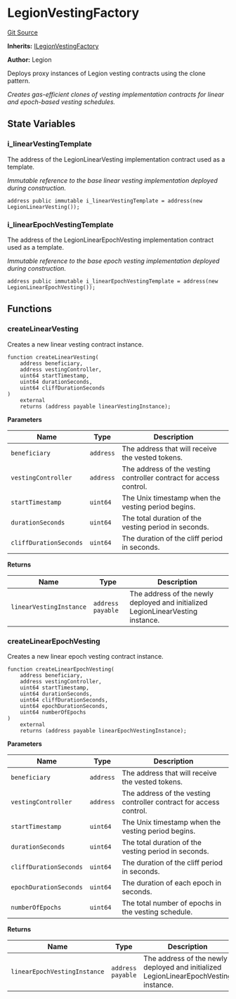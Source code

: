 # LegionVestingFactory
[Git Source](https://github.com/Legion-Team/legion-protocol-contracts/blob/ee293af08cf63f9bfeacc7adda6146d75c306212/src/factories/LegionVestingFactory.sol)

**Inherits:**
[ILegionVestingFactory](/src/interfaces/factories/ILegionVestingFactory.sol/interface.ILegionVestingFactory.md)

**Author:**
Legion

Deploys proxy instances of Legion vesting contracts using the clone pattern.

*Creates gas-efficient clones of vesting implementation contracts for linear and epoch-based vesting schedules.*


## State Variables
### i_linearVestingTemplate
The address of the LegionLinearVesting implementation contract used as a template.

*Immutable reference to the base linear vesting implementation deployed during construction.*


```solidity
address public immutable i_linearVestingTemplate = address(new LegionLinearVesting());
```


### i_linearEpochVestingTemplate
The address of the LegionLinearEpochVesting implementation contract used as a template.

*Immutable reference to the base epoch vesting implementation deployed during construction.*


```solidity
address public immutable i_linearEpochVestingTemplate = address(new LegionLinearEpochVesting());
```


## Functions
### createLinearVesting

Creates a new linear vesting contract instance.


```solidity
function createLinearVesting(
    address beneficiary,
    address vestingController,
    uint64 startTimestamp,
    uint64 durationSeconds,
    uint64 cliffDurationSeconds
)
    external
    returns (address payable linearVestingInstance);
```
**Parameters**

|Name|Type|Description|
|----|----|-----------|
|`beneficiary`|`address`|The address that will receive the vested tokens.|
|`vestingController`|`address`|The address of the vesting controller contract for access control.|
|`startTimestamp`|`uint64`|The Unix timestamp when the vesting period begins.|
|`durationSeconds`|`uint64`|The total duration of the vesting period in seconds.|
|`cliffDurationSeconds`|`uint64`|The duration of the cliff period in seconds.|

**Returns**

|Name|Type|Description|
|----|----|-----------|
|`linearVestingInstance`|`address payable`|The address of the newly deployed and initialized LegionLinearVesting instance.|


### createLinearEpochVesting

Creates a new linear epoch vesting contract instance.


```solidity
function createLinearEpochVesting(
    address beneficiary,
    address vestingController,
    uint64 startTimestamp,
    uint64 durationSeconds,
    uint64 cliffDurationSeconds,
    uint64 epochDurationSeconds,
    uint64 numberOfEpochs
)
    external
    returns (address payable linearEpochVestingInstance);
```
**Parameters**

|Name|Type|Description|
|----|----|-----------|
|`beneficiary`|`address`|The address that will receive the vested tokens.|
|`vestingController`|`address`|The address of the vesting controller contract for access control.|
|`startTimestamp`|`uint64`|The Unix timestamp when the vesting period begins.|
|`durationSeconds`|`uint64`|The total duration of the vesting period in seconds.|
|`cliffDurationSeconds`|`uint64`|The duration of the cliff period in seconds.|
|`epochDurationSeconds`|`uint64`|The duration of each epoch in seconds.|
|`numberOfEpochs`|`uint64`|The total number of epochs in the vesting schedule.|

**Returns**

|Name|Type|Description|
|----|----|-----------|
|`linearEpochVestingInstance`|`address payable`|The address of the newly deployed and initialized LegionLinearEpochVesting instance.|


